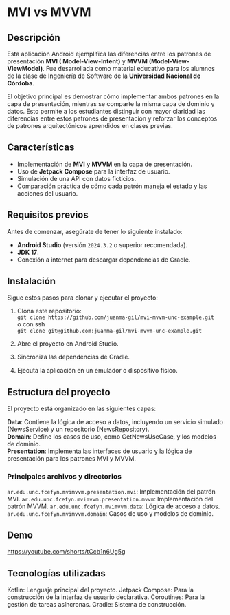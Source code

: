 # MVI vs MVVM

## Descripción

Esta aplicación Android ejemplifica las diferencias entre los patrones de presentación **MVI (
Model-View-Intent)** y **MVVM (Model-View-ViewModel)**. Fue desarrollada como material educativo
para los alumnos de la clase de Ingeniería de Software de la **Universidad Nacional de Córdoba**.

El objetivo principal es demostrar cómo implementar ambos patrones en la capa de presentación,
mientras se comparte la misma capa de dominio y datos. Esto permite a los estudiantes distinguir con
mayor claridad las diferencias entre estos patrones de presentación y reforzar los conceptos de patrones arquitectónicos aprendidos en clases previas.

## Características

- Implementación de **MVI** y **MVVM** en la capa de presentación.
- Uso de **Jetpack Compose** para la interfaz de usuario.
- Simulación de una API con datos ficticios.
- Comparación práctica de cómo cada patrón maneja el estado y las acciones del usuario.

## Requisitos previos

Antes de comenzar, asegúrate de tener lo siguiente instalado:

- **Android Studio** (versión `2024.3.2` o superior recomendada).
- **JDK 17**.
- Conexión a internet para descargar dependencias de Gradle.

## Instalación

Sigue estos pasos para clonar y ejecutar el proyecto:

1. Clona este repositorio: <br>
   `git clone https://github.com/juanma-gil/mvi-mvvm-unc-example.git`<br>
   o con ssh <br> `git clone git@github.com:juanma-gil/mvi-mvvm-unc-example.git`


2. Abre el proyecto en Android Studio.

3. Sincroniza las dependencias de Gradle.

4. Ejecuta la aplicación en un emulador o dispositivo físico.

## Estructura del proyecto
El proyecto está organizado en las siguientes capas:

**Data**: Contiene la lógica de acceso a datos, incluyendo un servicio simulado (NewsService) y un repositorio (NewsRepository).<br>
**Domain**: Define los casos de uso, como GetNewsUseCase, y los modelos de dominio.<br>
**Presentation**: Implementa las interfaces de usuario y la lógica de presentación para los patrones MVI
y MVVM.

### Principales archivos y directorios
`ar.edu.unc.fcefyn.mvimvvm.presentation.mvi`: Implementación del patrón MVI.
`ar.edu.unc.fcefyn.mvimvvm.presentation.mvvm`: Implementación del patrón MVVM.
`ar.edu.unc.fcefyn.mvimvvm.data`: Lógica de acceso a datos.
`ar.edu.unc.fcefyn.mvimvvm.domain`: Casos de uso y modelos de dominio.

## Demo

https://youtube.com/shorts/tCcb1n6Ug5g

## Tecnologías utilizadas
Kotlin: Lenguaje principal del proyecto.
Jetpack Compose: Para la construcción de la interfaz de usuario declarativa.
Coroutines: Para la gestión de tareas asíncronas.
Gradle: Sistema de construcción.